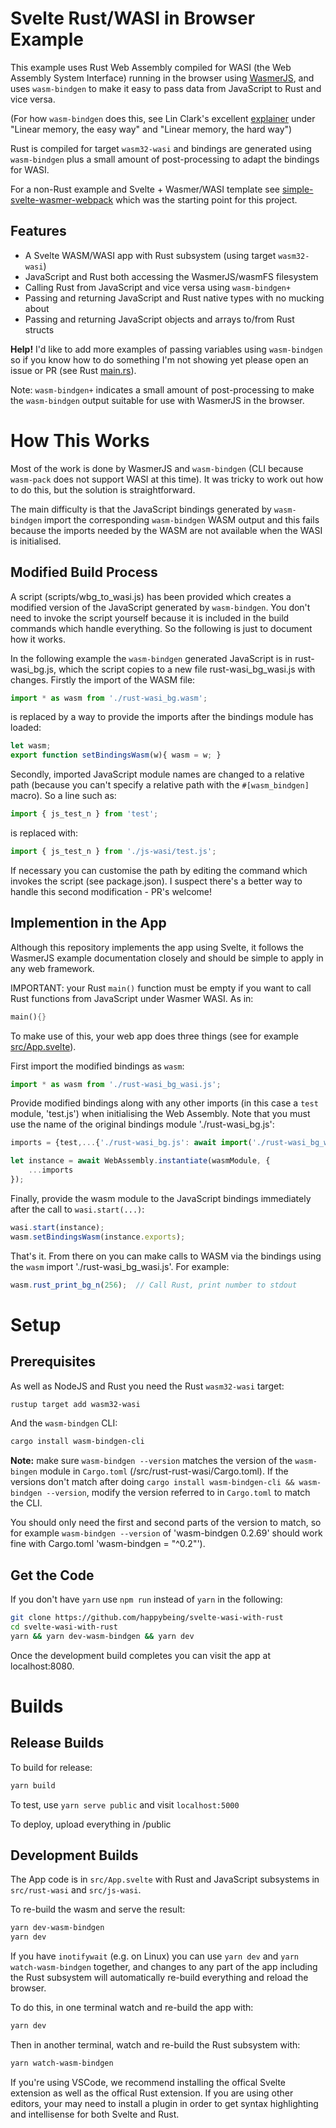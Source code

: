 # Svelte Rust/WASI in Browser Example

This example uses Rust Web Assembly compiled for WASI (the Web Assembly
System Interface) running in the browser using [WasmerJS]("https://github.com/wasmerio/wasmer-js), and uses `wasm-bindgen` to make it easy to pass data from JavaScript to Rust and vice versa.

(For how `wasm-bindgen` does this, see Lin Clark's excellent [explainer]("https://hacks.mozilla.org/2018/06/babys-first-rustwebassembly-module-say-hi-to-jsconf-eu/") under "Linear memory, the easy way" and "Linear memory, the hard way")

Rust is compiled for target `wasm32-wasi` and bindings are generated using
`wasm-bindgen` plus a small amount of post-processing to adapt the bindings for
WASI.

For a non-Rust example and Svelte + Wasmer/WASI template see [simple-svelte-wasmer-webpack](https://github.com/happybeing/simple-svelte-wasmer-webpack) which was the starting point for this project.

## Features
- A Svelte WASM/WASI app with Rust subsystem (using target `wasm32-wasi`)
- JavaScript and Rust both accessing the WasmerJS/wasmFS filesystem
- Calling Rust from JavaScript and vice versa using `wasm-bindgen+`
- Passing and returning JavaScript and Rust native types with no mucking about
- Passing and returning JavaScript objects and arrays to/from Rust structs

**Help!** I'd like to add more examples of passing variables using `wasm-bindgen` so if you know how to do something I'm not showing yet please open an issue or PR (see Rust [main.rs](https://github.com/happybeing/svelte-wasi-with-rust/blob/main/src/rust-wasi/src/main.rs)).

Note: `wasm-bindgen+` indicates a small amount of post-processing to make the `wasm-bindgen` output suitable for use with WasmerJS in the browser.
# How This Works
Most of the work is done by WasmerJS and `wasm-bindgen` (CLI because `wasm-pack` does not support WASI at this time). It was tricky to work out how to do this, but the solution is straightforward.

The main difficulty is that the JavaScript bindings generated by `wasm-bindgen` import the corresponding `wasm-bindgen` WASM output and this fails because the imports needed by the WASM are not available when the WASI is initialised.

## Modified Build Process
A script (scripts/wbg_to_wasi.js) has been provided which creates a modified version of the JavaScript generated by `wasm-bindgen`. You don't need to invoke the script yourself because it is included in the build commands which handle everything. So the following is just to document how it works.

In the following example the `wasm-bindgen` generated JavaScript is in rust-wasi_bg.js, which the script copies to a new file rust-wasi_bg_wasi.js with changes. Firstly the import of the WASM file:
```javascript
import * as wasm from './rust-wasi_bg.wasm';
```
is replaced by a way to provide the imports after the bindings module has loaded:
```javascript
let wasm;
export function setBindingsWasm(w){ wasm = w; }
```
Secondly, imported JavaScript module names are changed to a relative path (because you can't specify a relative path with the `#[wasm_bindgen]` macro). So a line such as:
```javascript
import { js_test_n } from 'test';
```
is replaced with:
```javascript
import { js_test_n } from './js-wasi/test.js';
```
If necessary you can customise the path by editing the command which invokes the script (see package.json). I suspect there's a better way to handle this second modification - PR's welcome!

## Implemention in the App
Although this repository implements the app using Svelte, it follows the WasmerJS example documentation closely and should be simple to apply in any web framework.

IMPORTANT: your Rust `main()` function must be empty if you want to call Rust functions from JavaScript under Wasmer WASI. As in:
```rust
main(){}
```

To make use of this, your web app does three things (see for example [src/App.svelte](https://github.com/happybeing/svelte-wasi-with-rust/blob/main/src/App.svelte)).

First import the modified bindings as `wasm`:
```javascript
import * as wasm from './rust-wasi_bg_wasi.js';
```

Provide modified bindings along with any other imports (in this case a `test` module, 'test.js') when initialising the Web Assembly. Note that you must use the name of the original bindings module './rust-wasi_bg.js':
```javascript
imports = {test,...{'./rust-wasi_bg.js': await import('./rust-wasi_bg_wasi')},...imports};

let instance = await WebAssembly.instantiate(wasmModule, {
	...imports
});
```
Finally, provide the wasm module to the JavaScript bindings immediately after the call to `wasi.start(...)`:
```javascript
wasi.start(instance);
wasm.setBindingsWasm(instance.exports);
```

That's it. From there on you can make calls to WASM via the bindings using the `wasm` import './rust-wasi_bg_wasi.js'. For example:
```javascript
wasm.rust_print_bg_n(256);  // Call Rust, print number to stdout
```
# Setup

## Prerequisites
As well as NodeJS and Rust you need the Rust `wasm32-wasi` target:
```bash
rustup target add wasm32-wasi
```
And the `wasm-bindgen` CLI:
```bash
cargo install wasm-bindgen-cli
```
**Note:** make sure `wasm-bindgen --version` matches the version of the `wasm-bingen` module in `Cargo.toml` (/src/rust-rust-wasi/Cargo.toml). If the versions don't match after doing `cargo install wasm-bindgen-cli && wasm-bindgen --version`, modify the version referred to in `Cargo.toml` to match the CLI.

You should only need the first and second parts of the version to match, so for example `wasm-bindgen --version` of 'wasm-bindgen 0.2.69' should work fine with Cargo.toml 'wasm-bindgen = "^0.2"').
## Get the Code
If you don't have `yarn` use `npm run` instead of `yarn` in the following:
```bash
git clone https://github.com/happybeing/svelte-wasi-with-rust
cd svelte-wasi-with-rust
yarn && yarn dev-wasm-bindgen && yarn dev
```
Once the development build completes you can visit the app at localhost:8080.

# Builds
## Release Builds
To build for release:
```bash
yarn build
```
To test, use `yarn serve public` and visit `localhost:5000`

To deploy, upload everything in /public
## Development Builds

The App code is in `src/App.svelte` with Rust and  JavaScript subsystems in `src/rust-wasi` and `src/js-wasi`.

To re-build the wasm and serve the result:
```bash
yarn dev-wasm-bindgen
yarn dev
```	

If you have `inotifywait` (e.g. on Linux) you can use `yarn dev` and `yarn watch-wasm-bindgen` together, and changes to any part of the app including the Rust subsystem will automatically re-build everything and reload the browser.

To do this, in one terminal watch and re-build the app with:
```bash
yarn dev
```
Then in another terminal, watch and re-build the Rust subsystem with:
```bash
yarn watch-wasm-bindgen
```

If you're using VSCode, we recommend installing the offical Svelte extension as well as the offical Rust extension. If you are using other editors, your may need to install a plugin in order to get syntax highlighting and intellisense for both Svelte and Rust.

